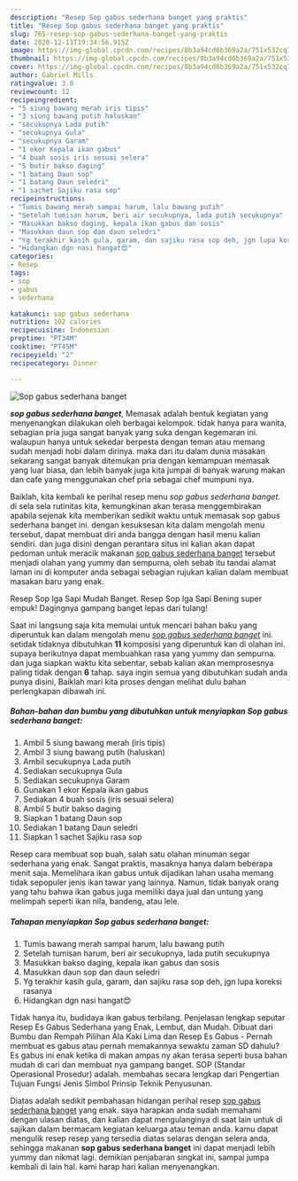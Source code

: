 ```yaml
---
description: "Resep Sop gabus sederhana banget yang praktis"
title: "Resep Sop gabus sederhana banget yang praktis"
slug: 765-resep-sop-gabus-sederhana-banget-yang-praktis
date: 2020-12-11T19:34:56.915Z
image: https://img-global.cpcdn.com/recipes/8b3a94cd6b369a2a/751x532cq70/sop-gabus-sederhana-banget-foto-resep-utama.jpg
thumbnail: https://img-global.cpcdn.com/recipes/8b3a94cd6b369a2a/751x532cq70/sop-gabus-sederhana-banget-foto-resep-utama.jpg
cover: https://img-global.cpcdn.com/recipes/8b3a94cd6b369a2a/751x532cq70/sop-gabus-sederhana-banget-foto-resep-utama.jpg
author: Gabriel Mills
ratingvalue: 3.8
reviewcount: 12
recipeingredient:
- "5 siung bawang merah iris tipis"
- "3 siung bawang putih haluskan"
- "secukupnya Lada putih"
- "secukupnya Gula"
- "secukupnya Garam"
- "1 ekor Kepala ikan gabus"
- "4 buah sosis iris sesuai selera"
- "5 butir bakso daging"
- "1 batang Daun sop"
- "1 batang Daun seledri"
- "1 sachet Sajiku rasa sop"
recipeinstructions:
- "Tumis bawang merah sampai harum, lalu bawang putih"
- "Setelah tumisan harum, beri air secukupnya, lada putih secukupnya"
- "Masukkan bakso daging, kepala ikan gabus dan sosis"
- "Masukkan daun sop dan daun seledri"
- "Yg terakhir kasih gula, garam, dan sajiku rasa sop deh, jgn lupa koreksi rasanya"
- "Hidangkan dgn nasi hangat😍"
categories:
- Resep
tags:
- sop
- gabus
- sederhana

katakunci: sop gabus sederhana 
nutrition: 102 calories
recipecuisine: Indonesian
preptime: "PT34M"
cooktime: "PT45M"
recipeyield: "2"
recipecategory: Dinner

---
```



![Sop gabus sederhana banget](https://img-global.cpcdn.com/recipes/8b3a94cd6b369a2a/751x532cq70/sop-gabus-sederhana-banget-foto-resep-utama.jpg)

<b><i>sop gabus sederhana banget</i></b>, Memasak adalah bentuk kegiatan yang menyenangkan dilakukan oleh berbagai kelompok. tidak hanya para wanita, sebagian pria juga sangat banyak yang suka dengan kegemaran ini. walaupun hanya untuk sekedar berpesta dengan teman atau memang sudah menjadi hobi dalam dirinya. maka dari itu dalam dunia masakan sekarang sangat banyak ditemukan pria dengan kemampuan memasak yang luar biasa, dan lebih banyak juga kita jumpai di banyak warung makan dan cafe yang menggunakan chef pria sebagai chef mumpuni nya.

Baiklah, kita kembali ke perihal resep menu <i>sop gabus sederhana banget</i>. di sela sela rutinitas kita, kemungkinan akan terasa menggembirakan apabila sejenak kita memberikan sedikit waktu untuk memasak sop gabus sederhana banget ini. dengan kesuksesan kita dalam mengolah menu tersebut, dapat membuat diri anda bangga dengan hasil menu kalian sendiri. dan juga disini dengan perantara situs ini kalian akan dapat pedoman untuk meracik makanan <u>sop gabus sederhana banget</u> tersebut menjadi olahan yang yummy dan sempurna, oleh sebab itu tandai alamat laman ini di komputer anda sebagai sebagian rujukan kalian dalam membuat masakan baru yang enak.

Resep Sop Iga Sapi Mudah Banget. Resep Sop Iga Sapi Bening super empuk! Dagingnya gampang banget lepas dari tulang!


Saat ini langsung saja kita memulai untuk mencari bahan baku yang diperuntuk kan dalam mengolah menu <u><i>sop gabus sederhana banget</i></u> ini. setidak tidaknya dibutuhkan <b>11</b> komposisi yang diperuntuk kan di olahan ini. supaya berikutnya dapat membuahkan rasa yang yummy dan sempurna. dan juga siapkan waktu kita sebentar, sebab kalian akan memprosesnya paling tidak dengan <b>6</b> tahap. saya ingin semua yang dibutuhkan sudah anda punya disini, Baiklah mari kita proses dengan melihat dulu bahan perlengkapan dibawah ini.

<!--inarticleads1-->

##### Bahan-bahan dan bumbu yang dibutuhkan untuk menyiapkan Sop gabus sederhana banget:

1. Ambil 5 siung bawang merah (iris tipis)
1. Ambil 3 siung bawang putih (haluskan)
1. Ambil secukupnya Lada putih
1. Sediakan secukupnya Gula
1. Sediakan secukupnya Garam
1. Gunakan 1 ekor Kepala ikan gabus
1. Sediakan 4 buah sosis (iris sesuai selera)
1. Ambil 5 butir bakso daging
1. Siapkan 1 batang Daun sop
1. Sediakan 1 batang Daun seledri
1. Siapkan 1 sachet Sajiku rasa sop


Resep cara membuat sop buah, salah satu olahan minuman segar sederhana yang enak. Sangat praktis, masaknya hanya dalam beberapa menit saja. Memelihara ikan gabus untuk dijadikan lahan usaha memang tidak sepopuler jenis ikan tawar yang lainnya. Namun, tidak banyak orang yang tahu bahwa ikan gabus juga memiliki daya jual dan untung yang melimpah seperti ikan nila, bandeng, atau lele. 

<!--inarticleads2-->

##### Tahapan menyiapkan Sop gabus sederhana banget:

1. Tumis bawang merah sampai harum, lalu bawang putih
1. Setelah tumisan harum, beri air secukupnya, lada putih secukupnya
1. Masukkan bakso daging, kepala ikan gabus dan sosis
1. Masukkan daun sop dan daun seledri
1. Yg terakhir kasih gula, garam, dan sajiku rasa sop deh, jgn lupa koreksi rasanya
1. Hidangkan dgn nasi hangat😍


Tidak hanya itu, budidaya ikan gabus terbilang. Penjelasan lengkap seputar Resep Es Gabus Sederhana yang Enak, Lembut, dan Mudah. Dibuat dari Bumbu dan Rempah Pilihan Ala Kaki Lima dan Resep Es Gabus - Pernah membuat es gabus atau pernah memakannya sewaktu zaman SD dahulu? Es gabus ini enak ketika di makan ampas ny akan terasa seperti busa bahan mudah di cari dan membuat nya gampang banget. SOP (Standar Operasional Prosedur) adalah. membahas secara lengkap dari Pengertian Tujuan Fungsi Jenis Simbol Prinsip Teknik Penyusunan. 

Diatas adalah sedikit pembahasan hidangan perihal resep <u>sop gabus sederhana banget</u> yang enak. saya harapkan anda sudah memahami dengan ulasan diatas, dan kalian dapat mengulanginya di saat lain untuk di sajikan dalam bermacam kegiatan keluarga atau teman anda. kamu dapat mengulik resep resep yang tersedia diatas selaras dengan selera anda, sehingga makanan <b>sop gabus sederhana banget</b> ini dapat menjadi lebih yummy dan nikmat lagi. demikian penjabaran singkat ini, sampai jumpa kembali di lain hal. kami harap hari kalian menyenangkan.
